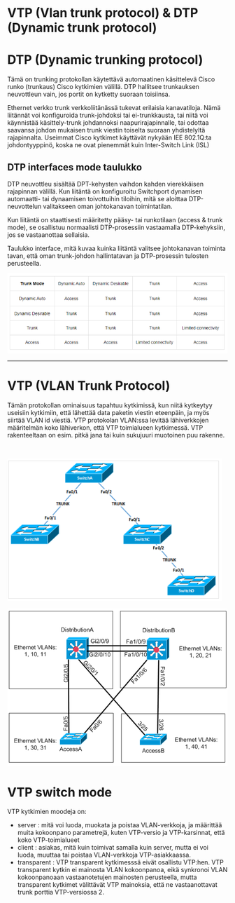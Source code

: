 # VTP (Vlan trunk protocol) & DTP (Dynamic trunk protocol)

# DTP (Dynamic trunking protocol)

Tämä on trunking protokollan käytettävä automaatinen käsittelevä Cisco runko (trunkaus) Cisco kytkimien välillä. DTP hallitsee trunkauksen neuvottleun vain, jos portit on kytketty suoraan toisiinsa.

Ethernet verkko trunk verkkoliitänässä tukevat erilaisia kanavatiloja. Nämä liitännät voi konfiguroida trunk-johdoksi tai ei-trunkkausta, tai niitä voi käynnistää käsittely-trunk johdannoksi naapurirajapinnalle, tai odottaa saavansa johdon mukaisen trunk viestin toiselta suoraan yhdistelyltä rajapinnalta. Useimmat Cisco kytkimet käyttävät nykyään IEE 802.1Q:ta johdontyyppinö, koska ne ovat pienemmät kuin Inter-Switch Link (ISL)

<h2>DTP interfaces mode taulukko</h2>

DTP neuvottleu sisältää DPT-kehysten vaihdon kahden vierekkäisen rajapinnan välillä. Kun liitäntä on konfiguroitu Switchport dynamisen automaatti- tai dynaamisen toivottuihin tiloihin, mitä se aloittaa DTP-neuvottelun valitakseen oman johtokanavan toimintatilan.

Kun liitäntä on staattisesti määritetty pääsy- tai runkotilaan (access & trunk mode), se osallistuu normaalisti DTP-prosessiin vastaamalla DTP-kehyksiin, jos se vastaanottaa sellaisia.

Taulukko interface, mitä kuvaa kuinka liitäntä valitsee johtokanavan toiminta tavan, että oman trunk-johdon hallintatavan ja DTP-prosessin tulosten perusteella.

![Alt text](image/DTP-InterfaceModes.PNG?raw=true "None") <br>

<hr>

# VTP (VLAN Trunk Protocol)

Tämän protokollan ominaisuus tapahtuu kytkimissä, kun niitä kytkeytyy useisiin kytkimiin, että lähettää data paketin viestin eteenpäin, ja myös siirtää VLAN id viestiä. 
VTP protokolan VLAN:ssa levitää lähiverkkojen määritelmän koko lähiverkon, että VTP toimialueen kytkimessä. VTP rakenteeltaan on esim. pitkä jana tai kuin sukujuuri muotoinen puu rakenne.

<br>

![Alt text](image/VTP-map1.png?raw=true "None") <br>

![Alt text](image/VTP-map2.png?raw=true "None") <br>

# VTP switch mode
VTP kytkimien moodeja on:
- server : mitä voi luoda, muokata ja poistaa VLAN-verkkoja, ja määrittää muita kokoonpano parametrejä, kuten VTP-versio ja VTP-karsinnat, että koko VTP-toimialueet <br>
- client : asiakas, mitä kuin toimivat samalla kuin server, mutta ei voi luoda, muuttaa tai poistaa VLAN-verkkoja VTP-asiakkaassa. <br>
- transparent : VTP transparent kytkimesssä eivät osallistu VTP:hen. VTP transparent kytkin ei mainosta VLAN kokoonpanoa, eikä synkronoi VLAN kokoonpanoaan vastaanotetujen mainosten perusteella, mutta transparent kytkimet välittävät VTP mainoksia, että ne vastaanottavat trunk porttia VTP-versiossa 2.
